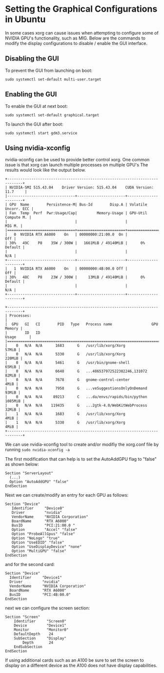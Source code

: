 # Setting the Graphical Configurations in Ubuntu
In some cases xorg can cause issues when attempting to configure some of NVIDIA GPU's functionality, such as MIG. Below are the commands to modify the display configurations to disable / enable the GUI interface.

## Disabling the GUI
To prevent the GUI from launching on boot:
```
sudo systemctl set-default multi-user.target
```

## Enabling the GUI
To enable the GUI at next boot:
```
sudo systemctl set-default graphical.target
```

To launch the GUI after boot:
```
sudo systemctl start gdm3.service
```
## Using nvidia-xconfig
nvidia-xconfig can be used to provide better control xorg. One common issue is that xorg can launch multiple processes on multiple GPU's The results would look like the output below.
```
+-----------------------------------------------------------------------------+
| NVIDIA-SMI 515.43.04    Driver Version: 515.43.04    CUDA Version: 11.7     |
|-------------------------------+----------------------+----------------------+
| GPU  Name        Persistence-M| Bus-Id        Disp.A | Volatile Uncorr. ECC |
| Fan  Temp  Perf  Pwr:Usage/Cap|         Memory-Usage | GPU-Util  Compute M. |
|                               |                      |               MIG M. |
|===============================+======================+======================|
|   0  NVIDIA RTX A6000    On   | 00000000:21:00.0  On |                  Off |
| 30%   49C    P8    35W / 300W |   1661MiB / 49140MiB |      0%      Default |
|                               |                      |                  N/A |
+-------------------------------+----------------------+----------------------+
|   1  NVIDIA RTX A6000    On   | 00000000:4B:00.0 Off |                  Off |
| 30%   48C    P8    23W / 300W |     13MiB / 49140MiB |      0%      Default |
|                               |                      |                  N/A |
+-------------------------------+----------------------+----------------------+
                                                                               
+-----------------------------------------------------------------------------+
| Processes:                                                                  |
|  GPU   GI   CI        PID   Type   Process name                  GPU Memory |
|        ID   ID                                                   Usage      |
|=============================================================================|
|    0   N/A  N/A      1683      G   /usr/lib/xorg/Xorg                 57MiB |
|    0   N/A  N/A      5330      G   /usr/lib/xorg/Xorg                220MiB |
|    0   N/A  N/A      5461      G   /usr/bin/gnome-shell               65MiB |
|    0   N/A  N/A      6648      G   ...486537972522382246,131072       82MiB |
|    0   N/A  N/A      7678      G   gnome-control-center                4MiB |
|    0   N/A  N/A      7958      G   ...veSuggestionsOnlyOnDemand       93MiB |
|    0   N/A  N/A     89213      C   ...da/envs/rapids/bin/python     1085MiB |
|    0   N/A  N/A    119435      G   ...2gtk-4.0/WebKitWebProcess       32MiB |
|    1   N/A  N/A      1683      G   /usr/lib/xorg/Xorg                  4MiB |
|    1   N/A  N/A      5330      G   /usr/lib/xorg/Xorg                  4MiB |
+-----------------------------------------------------------------------------+
```

We can use nvidia-xconfig tool to create and/or modifiy the xorg.conf file by running ```sudo nvidia-xconfig -a```

The first modification that can help is to set the AutoAddGPU flag to "false" as shown below:
```
Section "ServerLayout"
  (...)
  Option "AutoAddGPU" "false"
EndSection
```

Next we can create/modify an entry for each GPU as follows:
```
Section "Device"
   Identifier     "Device0"
   Driver         "nvidia"
   VendorName     "NVIDIA Corporation"
   BoardName      "RTX A6000"
   BusID          "PCI:21:00.0 "
   Option         "Accel" "false"
   Option "ProbeAllGpus" "false"
   Option "NoLogo" "true"
   Option "UseEDID" "false"
   Option "UseDisplayDevice" "none"
   Option "MultiGPU" "false"
EndSection
```
and for the second card:
```
Section "Device"
  Identifier     "Device1"
  Driver         "nvidia"
  VendorName     "NVIDIA Corporation"
  BoardName      "RTX A6000"
  BusID          "PCI:4B:00.0"
EndSection
```
next we can configure the screen section:
```
Section "Screen"
    Identifier     "Screen0"
    Device         "Device1"
    Monitor        "Monitor0"
    DefaultDepth    24
    SubSection     "Display"
        Depth       24
    EndSubSection
EndSection
```
If using additional cards such as an A100 be sure to set the screen to display on a different device as the A100 does not have display capabilities.

